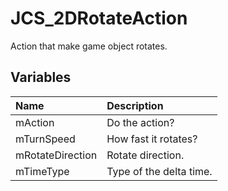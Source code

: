 # JCS_2DRotateAction

Action that make game object rotates.

## Variables

| Name             | Description             |
|:-----------------|:------------------------|
| mAction          | Do the action?          |
| mTurnSpeed       | How fast it rotates?    |
| mRotateDirection | Rotate direction.       |
| mTimeType        | Type of the delta time. |
